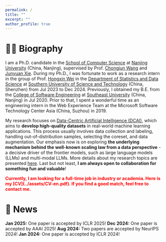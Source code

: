 ```yaml
---
permalink: /
title: ""
excerpt: ""
author_profile: true
---
```


# 🤵🏻 Biography
I am a Ph.D. candidate in the [School of Computer Science](https://cs.nju.edu.cn/main.htm) at [Nanjing University](https://www.nju.edu.cn/) (China, Nanjing), supervised by Prof. [Chongjun Wang](https://cs.nju.edu.cn/58/06/c2639a153606/pagem.htm) and [Junyuan Xie](https://cs.nju.edu.cn/58/21/c2639a153633/pagem.htm).
During my Ph.D., I was fortunate to work as a research intern in the group of Prof. [Hongxin Wei](https://hongxin001.github.io/) in the [Department of Statistics and Data Science](https://stat-ds.sustech.edu.cn/) at [Southern University of Science and Technology](https://www.sustech.edu.cn/) (China, Shenzhen) from Jul 2023 to Dec 2024.
Previously, I obtained my B.E. from the [College of Software Engineering](https://cse.seu.edu.cn/) at [Southeast University](https://www.seu.edu.cn/) (China, Nanjing) in Jul 2020.
Prior to that, I spent a wonderful time as an engineering intern in the Web Experience Team at the Microsoft Software Technology Center Asia (China, Suzhou) in 2019.

My research focuses on  [Data-Centric Artificial Intelligence (DCAI)](https://dcai.csail.mit.edu/), which aims to **develop high-quality datasets** in real-world machine learning applications.
This process usually involves data collection and labeling, handling out-of-distribution samples, selecting the coreset, and data augmentation.
Our emphasis now is on exploring **the underlying mechanism behind the well-known scaling law from a data perspective** - a decisive driver of the frontier models, such as large language models (LLMs) and multi-modal LLMs.
More details about my research topics are presented [here]().
Last but not least, **I am always open to collaboration for something fun and valuable**!

<strong style="color:red;">
Currently, I am looking for a full-time job in industry or academia. Here is my [CV](../assets/CV-en.pdf). If you find a good match, feel free to contact me.
</strong>

# 📢 News
**Jan 2025:** One paper is accepted by ICLR 2025!
**Dec 2024:** One paper is accepted by AAAI 2025!
**Aug 2024:** Two papers are accepted by NeurIPS 2024!
**Jan 2024:** One paper is accepted by ICLR 2024!
